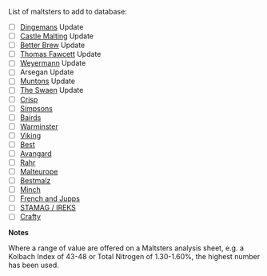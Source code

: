 List of maltsters to add to database:

- [ ] [Dingemans](http://www.dingemansmout.be/) Update
- [ ] [Castle Malting](https://www.castlemalting.com/) Update
- [ ] [Better Brew](https://www.betterbrewing.com/) Update
- [ ] [Thomas Fawcett](http://www.fawcett-maltsters.co.uk/) Update
- [ ] [Weyermann](https://www.weyermann.de/eng/index.asp?sprache=2) Update
- [ ] Arsegan Update
- [ ] [Muntons](https://www.muntons.com/) Update
- [ ] [The Swaen](http://theswaen.com/) Update
- [ ] [Crisp](https://crispmalt.com/)
- [ ] [Simpsons](https://www.simpsonsmalt.co.uk/)
- [ ] [Bairds](http://www.bairds-malt.co.uk/)
- [ ] [Warminster](https://www.warminster-malt.co.uk/)
- [ ] [Viking](https://www.vikingmalt.com/)
- [ ] [Best](https://bestmalz.de/en/)
- [ ] [Avangard](https://www.avangard-malz.de/en/)
- [ ] [Rahr](http://rahrmaltingco.com/)
- [ ] [Malteurope](https://www.malteurop.com/en)
- [ ] [Bestmalz](https://bestmalz.de/en/)
- [ ] [Minch](https://www.minchmalt.ie/)
- [ ] [French and Jupps](https://maltspecialists.com/)
- [ ] [STAMAG / IREKS](http://www.stamag.at/Malz-zum-Brauen.htm)
- [ ] [Crafty](https://www.craftymaltsters.co.uk/)

**Notes**

Where a range of value are offered on a Maltsters analysis sheet, e.g. a Kolbach Index of 43-48 or Total Nitrogen of 1.30-1.60%, the highest number has been used.